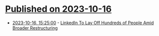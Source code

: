 # [Published on 2023-10-16](index.md)

* [2023-10-16, 15:25:00](https://slashdot.org/story/23/10/16/1525250/linkedin-to-lay-off-hundreds-of-people-amid-broader-restructuring?utm_source=rss1.0mainlinkanon&utm_medium=feed) - [LinkedIn To Lay Off Hundreds of People Amid Broader Restructuring](https://slashdot.org/story/23/10/16/1525250/linkedin-to-lay-off-hundreds-of-people-amid-broader-restructuring?utm_source=rss1.0mainlinkanon&utm_medium=feed)
